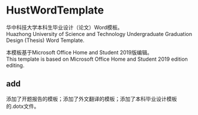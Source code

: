 # HustWordTemplate
华中科技大学本科生毕业设计（论文）Word模板。 <br>
Huazhong University of Science and Technology Undergraduate Graduation Design (Thesis) Word Template.

本模板基于Microsoft Office Home and Student 2019版编辑。  <br>
This template is based on Microsoft Office Home and Student 2019 edition editing.


## add
添加了开题报告的模板；添加了外文翻译的模板；添加了本科毕业设计模板的.dotx文件。
